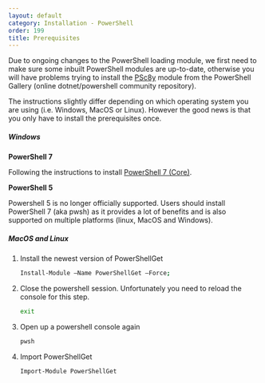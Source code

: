 ```yaml
---
layout: default
category: Installation - PowerShell
order: 199
title: Prerequisites
---
```



Due to ongoing changes to the PowerShell loading module, we first need to make sure some inbuilt PowerShell modules are up-to-date, otherwise you will have problems trying to install the [PSc8y](https://www.powershellgallery.com/packages/PSc8y) module from the PowerShell Gallery (online dotnet/powershell community repository).

The instructions slightly differ depending on which operating system you are using (i.e. Windows, MacOS or Linux). However the good news is that you only have to install the prerequisites once.


##### Windows

**PowerShell 7**

Following the instructions to install [PowerShell 7 (Core)](https://github.com/PowerShell/PowerShell/releases).

**PowerShell 5**

Powershell 5 is no longer officially supported. Users should install PowerShell 7 (aka pwsh) as it provides a lot of benefits and is also supported on multiple platforms (linux, MacOS and Windows).

##### MacOS and Linux

1. Install the newest version of PowerShellGet

    ```sh
    Install-Module –Name PowerShellGet –Force;
    ```

1. Close the powershell session. Unfortunately you need to reload the console for this step.

    ```sh
    exit
    ```

1. Open up a powershell console again

    ```sh
    pwsh
    ```

1. Import PowerShellGet

    ```sh
    Import-Module PowerShellGet
    ```
